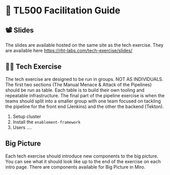 # 🔖 TL500 Facilitation Guide

## 📽 Slides
The slides are available hosted on the same site as the tech exercise. They are available here https://rht-labs.com/tech-exercise/slides/

## 🧙‍♀️ Tech Exercise
The tech exercise are designed to be run in groups. NOT AS INDIVIDUALS. The first two sections (The Manual Menace & Attack of the Pipelines) should be run as table. Each table is to build their own tooling and repeatable infrastructure. The final part of the pipeline exercise is when the teams should split into a smaller group with one team focused on tackling the pipeline for the front end (Jenkins) and the other the backend (Tekton).

1. Setup cluster
2. Install the `enablement-framework`
3. Users ....

## Big Picture
Each tech exercise should introduce new components to the big picture. You can see what it should look like up to the end of the exercise on each intro page. There are components available for Big Picture in Miro.